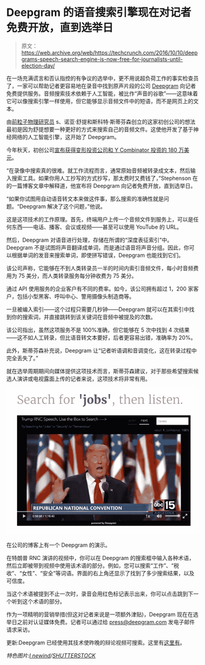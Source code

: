 # Deepgram 的语音搜索引擎现在对记者免费开放，直到选举日 

> 原文：<https://web.archive.org/web/https://techcrunch.com/2016/10/10/deepgrams-speech-search-engine-is-now-free-for-journalists-until-election-day/>

在一场充满谎言和否认指控的有争议的选举中，更不用说超负荷工作的事实检查员了，一家可以帮助记者更容易地在录音中找到原声片段的公司 [Deepgram](https://web.archive.org/web/20230130225330/https://www.deepgram.com/) 向记者免费提供服务。音频搜索技术依赖于人工智能，被比作“声音的谷歌”——这意味着它可以像搜索引擎一样使用，但它能够显示音频文件中的短语，而不是网页上的文本。

由[前粒子物理研究员](https://web.archive.org/web/20230130225330/http://www.theoaklandpress.com/article/OP/20120904/NEWS/309049991) s、诺亚·舒提和斯科特·斯蒂芬森创立的这家初创公司的想法最初是因为舒提想要一种更好的方式来搜索自己的音频文件。这使他开发了基于神经网络的人工智能引擎，这开始了 Deepgram。

今年秋天，初创公司[宣布获得变形投资公司和 Y Combinator 投资的 180 万美元](https://web.archive.org/web/20230130225330/https://techcrunch.com/2016/09/27/launching-a-google-for-sound-deepgram-raises-1-8-million/)。

“在录像中搜索真的很难。就工作流程而言，通常原始音频被转录成文本，然后输入搜索工具。如果你用人工抄写的方式抄写，那太费时又费钱了，”Stephenson 在的一篇博客文章中解释道，他宣布将 Deepgram 向记者免费开放，直到选举日。

“如果你试图用自动语音转文本来做这件事，那么搜索的准确性就是问题。“Deepgram 解决了这个问题，”他说。

这是这项技术的工作原理。首先，终端用户上传一个音频文件到服务上，可以是任何东西——电话、播客、会议或视频——甚至可以使用 YouTube 的 URL。

然后，Deepgram 对语音进行处理，存储在所谓的“深度表征索引”中。Deepgram 不是试图将声音翻译成单词，而是通过语音将声音分组。因此，你可以根据单词的发音来搜索单词，即使拼写错误，Deepgram 也能找到它们。

该公司声称，它能够在不到人类转录员一半的时间内索引音频文件，每小时音频费用为 75 美分，而人类转录服务每分钟收费为 75 美分。

通过 API 使用服务的企业客户有不同的费率。如今，该公司拥有超过 1，200 家客户，包括小型黑客、呼叫中心、警用摄像头制造商等。

一旦被编入索引——这个过程只需要几秒钟——Deepgram 就可以在其索引中找到你的搜索词，并直接跳转到该关键词在音频中被提及的次数。

该公司指出，虽然这项服务不是 100%准确，但它能够在 5 次中找到 4 次结果——这不如人工转录，但比语音转文本要好，后者更容易出错，准确率为 20%。

此外，斯蒂芬森补充说，Deepgram 让“记者听语调和音调变化，这在转录过程中完全丢失了。”

就在选举周期期间向媒体提供这项技术而言，斯蒂芬森建议，对于那些希望搜索候选人演讲或电视露面上传的记者来说，这项技术将非常有用。

![screen-shot-2016-10-10-at-9-49-57-am](img/c7d3eb96b2870d210b4532fcbbf71ba3.png)

在公司的博客上有一个 Deepgram 的演示。

在特朗普 RNC 演讲的视频中，你可以在 Deepgram 的搜索框中输入各种术语，然后立即被带到视频中使用该术语的部分。例如，您可以搜索“工作”、“税收”、“女性”、“安全”等词语。界面的右上角还显示了找到了多少搜索结果，以及可信度。

当这个术语被提到不止一次时，录音会用红色标记表示出来，你可以点击跳到下一个听到这个术语的部分。

作为一项精明的营销举措(但这对记者来说是一项额外津贴)，Deepgram 现在在选举日之前对认证媒体免费。记者可以通过给 press@deepgram.com 发电子邮件请求采访。

更新:Deepgram 已经使用其技术使昨晚的辩论视频可搜索。这里有[这里有](https://web.archive.org/web/20230130225330/http://blog.deepgram.com/2nd-presidential-debate-2016/)。

*特色图片:[I newind](https://web.archive.org/web/20230130225330/http://www.shutterstock.com/pic-186744380/stock-vector-abstract-equalizer-night-music-club-life-vector-concept.html)/[SHUTTERSTOCK](https://web.archive.org/web/20230130225330/http://www.shutterstock.com/)*
